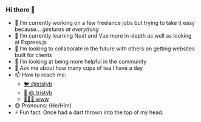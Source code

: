 ### Hi there 👋

- 🔭 I’m currently working on a few freelance jobs but trying to take it easy because... *gestures at everything*
- 🌱 I’m currently learning Nuxt and Vue more in-depth as well as looking at Express.js
- 👯 I’m looking to collaborate in the future with others on getting websites built for clients
- 🤔 I’m looking at being more helpful in the community
- 💬 Ask me about how many cups of tea I have a day
- 📫 How to reach me: 
  - [🐦 @tristyb](https://www.twitter.com/tristyb) 
  - [📸 @_tristyb](https://www.instagram.com/tristy_b)
  - [👩🏻‍💻 www](https://tristanbrook.es)
- 😄 Pronouns: (He/Him)
- ⚡ Fun fact: Once had a dart thrown into the top of my head.
